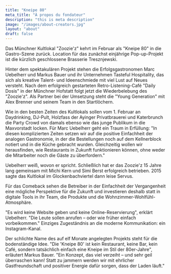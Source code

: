 ```yaml
---
title: "Kneipe 80"
meta_title: "À propos du fondateur"
description: "this is meta description"
image: "/images/about-creators.jpg"
layout: "about"
draft: false
---
```


Das Münchner Kultlokal "Zoozie'z" kehrt im Februar als "Kneipe 80" in die Gastro-Szene zurück. Location für das zunächst einjährige Pop-up-Projekt ist die kürzlich geschlossene Brasserie Tresznjewski.

Hinter dem spektakulären Projekt stehen die Erfolgsgastronomen Marc Uebelherr und Markus Bauer und ihr Unternehmen Tasteful Hospitality, das sich als kreative Talent- und Ideenschmiede mit viel Lust auf Neues versteht. Nach dem erfolgreich gestarteten Retro-Listening-Café "Daily Dosis" in der Münchner Hofstatt folgt jetzt die Wiederbelebung des "Zoozie'z". Als Partner bei der Umsetzung steht die "Young Generation" mit Alex Brenner und seinem Team in den Startlöchern.

Wie in den besten Zeiten des Kultlokals sollen vom 1. Februar an Daydrinking, DJ-Pult, Holzfass der Ayinger Privatbrauerei und Katerbrunch die Party Crowd von damals ebenso wie das junge Publikum in die Maxvorstadt locken. Für Marc Uebelherr geht ein Traum in Erfüllung: "In diesen komplizierten Zeiten setzen wir auf die positive Einfachheit der analogen Gastronomie, in der die Bestellungen noch auf dem Kellnerblock notiert und in die Küche gebracht wurden. Gleichzeitig wollen wir herausfinden, wie Restaurants in Zukunft funktionieren können, ohne weder die Mitarbeiter noch die Gäste zu überfordern."

Uebelherr weiß, wovon er spricht. Schließlich hat er das Zoozie'z 15 Jahre lang gemeinsam mit Michi Kern und Simi Berst erfolgreich betrieben. 2015 sagte das Kultlokal im Glockenbachviertel dann leise Servus.

Für das Comeback sehen die Betreiber in der Einfachheit der Vergangenheit eine mögliche Perspektive für die Zukunft und investieren deshalb statt in digitale Tools in ihr Team, die Produkte und die Wohnzimmer-Wohlfühl-Atmosphäre.


"Es wird keine Website geben und keine Online-Reservierung", erklärt Uebelherr. "Die Leute sollen anrufen – oder wie früher einfach vorbeikommen." Einziges Zugeständnis an die moderne Kommunikation: ein Instagram-Kanal.

Der schlichte Name des auf elf Monate angelegten Projekts steht für die bodenständige Idee. "Die 'Kneipe 80' ist kein Restaurant, keine Bar, kein Café, sondern tatsächlich einfach eine Kneipe im Stil der 80er-Jahre", erläutert Markus Bauer. "Ein Konzept, das viel verzeiht – und sehr geil überraschen kann! Statt zu jammern werden wir mit ehrlicher Gastfreundschaft und positiver Energie dafür sorgen, dass der Laden läuft."
